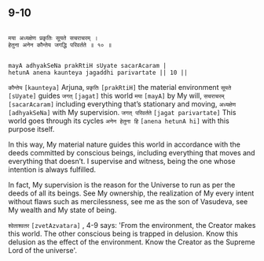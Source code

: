 ## 9-10


```shloka-sa

मया अध्यक्षेण प्रकृतिः सूयते सचराचरम् ।
हेतुना अनेन कौन्तेय जगद्धि परिवर्तते ॥ १० ॥

```
```shloka-sa-hk

mayA adhyakSeNa prakRtiH sUyate sacarAcaram |
hetunA anena kaunteya jagaddhi parivartate || 10 ||

```
`कौन्तेय` `[kaunteya]` Arjuna, `प्रकृतिः` `[prakRtiH]` the material environment `सूयते` `[sUyate]` guides `जगत्` `[jagat]` this world `मया` `[mayA]` by My will, `सचराचरम्` `[sacarAcaram]` including everything that’s stationary and moving, `अध्यक्षेण` `[adhyakSeNa]` with My supervision. `जगत् परिवर्तते` `[jagat parivartate]` This world goes through its cycles `अनेन हेतुना हि` `[anena hetunA hi]` with this purpose itself.

In this way, My material nature guides this world in accordance with the deeds committed by conscious beings, including everything that moves and everything that doesn’t. I supervise and witness, being the one whose intention is always fulfilled.

In fact, My supervision is the reason for the Universe to run as per the deeds of all its beings. See My ownership, the realization of My every intent without flaws such as mercilessness, see me as the son of Vasudeva, see My wealth and My state of being.

`श्वेताश्वतर` `[zvetAzvatara]` , 4-9
 says: 'From the environment, the Creator makes this world. The other conscious being is trapped in delusion. Know this delusion as the effect of the environment. Know the Creator as the Supreme Lord of the universe'.


